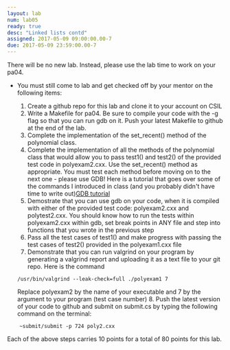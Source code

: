 ```yaml
---
layout: lab
num: lab05
ready: true
desc: "Linked lists contd"
assigned: 2017-05-09 09:00:00.00-7
due: 2017-05-09 23:59:00.00-7
---
```

<div markdown="1">


There will be no new lab. Instead, please use the lab time to work on your pa04.

* You must still come to lab and get checked off by your mentor on the following items:

	1. Create a github repo for this lab and clone it to your account on CSIL
	2. Write a Makefile for pa04. Be sure to compile your code with the -g flag so that you can run gdb on it. Push your latest Makefile to github at the end of the lab.
	3. Complete the implementation of the set_recent() method of the polynomial class.
	4. Complete the implementation of all the methods of the polynomial class that would allow you to pass test1() and test2() of the provided test code in polyexam2.cxx. Use the set_recent() method as appropriate. You must test each method before moving on to the next one - please use GDB! Here is a tutorial that goes over some of the commands I introduced in class (and you probably didn't have time to write out)[GDB tutorial](https://www.cs.umd.edu/~srhuang/teaching/cmsc212/gdb-tutorial-handout.pdf)
	5. Demostrate that you can use gdb on your code, when it is compiled with either of the provided test code: polyexam2.cxx and polytest2.cxx. You should know how to run the tests within polyexam2.cxx within gdb, set break points in ANY file and step into functions that you wrote in the previous step
	6. Pass all the test cases of test1() and make progress with passing the test cases of test2() provided in the polyexam1.cxx file 
	7. Demonstrate that you can run valgrind on your program by generating a valgrind report and uploading it as a text file to your git repo. Here is the command 
	```
	/usr/bin/valgrind --leak-check=full ./polyexam1 7
	```
	Replace polyexam2 by the name of your executable and 7 by the argument to your program (test case number)
	8. Push the latest version of your code to github and submit on submit.cs by typing the following command on the terminal:

```
	~submit/submit -p 724 poly2.cxx
```

Each of the above steps carries 10 points for a total of 80 points for this lab.